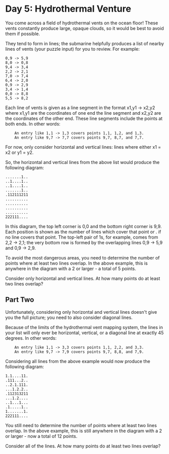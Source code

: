 # Day 5: Hydrothermal Venture

You come across a field of hydrothermal vents on the ocean floor! These vents
constantly produce large, opaque clouds, so it would be best to avoid them if
possible.

They tend to form in lines; the submarine helpfully produces a list of nearby
lines of vents (your puzzle input) for you to review. For example:

```
0,9 -> 5,9
8,0 -> 0,8
9,4 -> 3,4
2,2 -> 2,1
7,0 -> 7,4
6,4 -> 2,0
0,9 -> 2,9
3,4 -> 1,4
0,0 -> 8,8
5,5 -> 8,2
```

Each line of vents is given as a line segment in the format x1,y1 -> x2,y2
where x1,y1 are the coordinates of one end the line segment and x2,y2 are the
coordinates of the other end. These line segments include the points at both
ends. In other words:

```
    An entry like 1,1 -> 1,3 covers points 1,1, 1,2, and 1,3.
    An entry like 9,7 -> 7,7 covers points 9,7, 8,7, and 7,7.
```

For now, only consider horizontal and vertical lines: lines where either x1 =
x2 or y1 = y2.

So, the horizontal and vertical lines from the above list would produce the
following diagram:

```
.......1..
..1....1..
..1....1..
.......1..
.112111211
..........
..........
..........
..........
222111....
```

In this diagram, the top left corner is 0,0 and the bottom right corner is 9,9.
Each position is shown as the number of lines which cover that point or . if no
line covers that point. The top-left pair of 1s, for example, comes from 2,2 ->
2,1; the very bottom row is formed by the overlapping lines 0,9 -> 5,9 and 0,9
-> 2,9.

To avoid the most dangerous areas, you need to determine the number of points
where at least two lines overlap. In the above example, this is anywhere in the
diagram with a 2 or larger - a total of 5 points.

Consider only horizontal and vertical lines. At how many points do at least two
lines overlap?

## Part Two

Unfortunately, considering only horizontal and vertical lines doesn't give you
the full picture; you need to also consider diagonal lines.

Because of the limits of the hydrothermal vent mapping system, the lines in
your list will only ever be horizontal, vertical, or a diagonal line at exactly
45 degrees. In other words:

```
    An entry like 1,1 -> 3,3 covers points 1,1, 2,2, and 3,3.
    An entry like 9,7 -> 7,9 covers points 9,7, 8,8, and 7,9.
```

Considering all lines from the above example would now produce the following
diagram:

```
1.1....11.
.111...2..
..2.1.111.
...1.2.2..
.112313211
...1.2....
..1...1...
.1.....1..
1.......1.
222111....
```

You still need to determine the number of points where at least two lines
overlap. In the above example, this is still anywhere in the diagram with a 2
or larger - now a total of 12 points.

Consider all of the lines. At how many points do at least two lines overlap?
